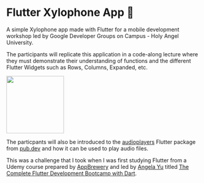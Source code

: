 # Flutter Xylophone App 🎵

A simple Xylophone app made with Flutter for a mobile development workshop led by Google Developer Groups on Campus - Holy Angel University.

The participants will replicate this application in a code-along lecture where they must demonstrate their understanding of functions and the different Flutter Widgets such as Rows, Columns, Expanded, etc.

<img width="150" src="https://github.com/user-attachments/assets/ae9a4037-0714-47fd-96f9-1835f37745da">

The particpants will also be introduced to the [audioplayers](https://pub.dev/packages/audioplayers) Flutter package from [pub.dev](pub.dev) and how it can be used to play audio files.

This was a challenge that I took when I was first studying Flutter from a Udemy course prepared by [AppBrewery](https://appbrewery.com/) and led by [Angela Yu](https://www.udemy.com/user/4b4368a3-b5c8-4529-aa65-2056ec31f37e/?srsltid=AfmBOoovfgC-L04PYv8VMl4nLfUwtTWxouMhmZM6bq-XJeawxFKFMoUh) titled [The Complete Flutter Development Bootcamp with Dart](https://www.udemy.com/course/flutter-bootcamp-with-dart/?couponCode=LETSLEARNNOW).

